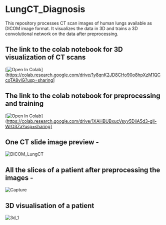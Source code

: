# LungCT_Diagnosis
This repository processes CT scan images of human lungs available as DICOM image format. It visualizes the data in 3D and trains a 3D convolutional network on the data after preprocessing.
## The link to the colab notebook for 3D visualization of CT scans
[![Open In Colab](https://colab.research.google.com/assets/colab-badge.svg)](https://colab.research.google.com/drive/1y8qnK2JD8CHo90o8hpXzM1QCcoTA8vlG?usp=sharing]
## The link to the colab notebook for preprocessing and training
[![Open In Colab](https://colab.research.google.com/assets/colab-badge.svg)](https://colab.research.google.com/drive/1XAHBUBxucVsyv5DiiA5d3-gll-WrO3Za?usp=sharing]
##  One CT slide image preview - 
![DICOM_LungCT](https://user-images.githubusercontent.com/64326560/89045137-a2d2b980-d368-11ea-9ba9-b3bee23849f8.PNG)
## All the slices of a patient after preprocessing the images - 
![Capture](https://user-images.githubusercontent.com/64326560/89045403-196fb700-d369-11ea-9934-3fe9e4b62d9e.PNG)
## 3D visualisation of a patient
![3d_1](https://user-images.githubusercontent.com/64326560/89045539-52a82700-d369-11ea-965d-c19175cf8dba.png)
